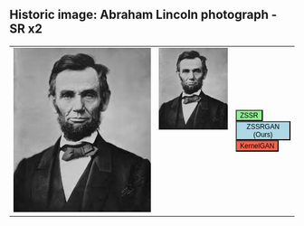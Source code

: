 ## Historic image: Abraham Lincoln photograph - SR x2

<html>
<head>
<style>
table, th, td {
  border: 0px solid black;
}
</style>
</head>
<body>

<table>
    <tbody>
        <tr class="shadow f1_card">
            <td rowspan="1" valign="top">
                <img src="Lincoln_ZSSR.png" id="Lincoln switch"/>
            </td>
            <td rowspan="1" valign="top">
                <img src="Lincoln.png"/>
            </td>
            <td>
                <button onclick="change_img('Lincoln', 'ZSSR')" 
      style="font-size: 12px;background-color:lightgreen">ZSSR</button>
                <br>
                <button onclick="change_img('Lincoln', 'ZSSRGAN')"
      style="font-size: 12px;background-color:lightblue">ZSSRGAN (Ours)</button>
                <br>
                <button onclick="change_img('Lincoln', 'KERGAN')"
      style="font-size: 12px;background-color:tomato">KernelGAN</button>
            </td>
        </tr>
    </tbody>
</table>

</body>
<script>
function change_img(name, method) {
  document.getElementById(name + " switch").src = "../ZSSRGAN/" + name + "_" + method + ".png";
}
</script>
</html>
